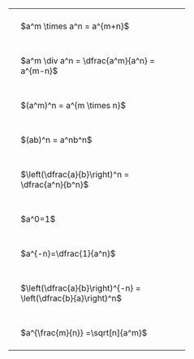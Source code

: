 ---
---

#  
<br>
<style type="text/css">
#T_a3f84 th.col_heading {
  text-align: left;
  font-size: 1em;
}
#T_a3f84 td {
  text-align: left;
  font-size: 1em;
  padding: 1.5em;
}
#T_a3f84_row0_col0, #T_a3f84_row1_col0, #T_a3f84_row2_col0, #T_a3f84_row3_col0, #T_a3f84_row4_col0, #T_a3f84_row5_col0, #T_a3f84_row6_col0, #T_a3f84_row7_col0, #T_a3f84_row8_col0 {
  width: 300px;
  white-space: pre-wrap;
}
</style>
<table id="T_a3f84">
  <thead>
  </thead>
  <tbody>
    <tr>
      <td id="T_a3f84_row0_col0" class="data row0 col0" >$a^m \times a^n = a^{m+n}$</td>
    </tr>
    <tr>
      <td id="T_a3f84_row1_col0" class="data row1 col0" >$a^m \div a^n = \dfrac{a^m}{a^n} = a^{m-n}$</td>
    </tr>
    <tr>
      <td id="T_a3f84_row2_col0" class="data row2 col0" >$(a^m)^n = a^{m \times n}$</td>
    </tr>
    <tr>
      <td id="T_a3f84_row3_col0" class="data row3 col0" >$(ab)^n = a^nb^n$</td>
    </tr>
    <tr>
      <td id="T_a3f84_row4_col0" class="data row4 col0" >$\left(\dfrac{a}{b}\right)^n = \dfrac{a^n}{b^n}$</td>
    </tr>
    <tr>
      <td id="T_a3f84_row5_col0" class="data row5 col0" >$a^0=1$</td>
    </tr>
    <tr>
      <td id="T_a3f84_row6_col0" class="data row6 col0" >$a^{-n}=\dfrac{1}{a^n}$</td>
    </tr>
    <tr>
      <td id="T_a3f84_row7_col0" class="data row7 col0" >$\left(\dfrac{a}{b}\right)^{-n} = \left(\dfrac{b}{a}\right)^n$</td>
    </tr>
    <tr>
      <td id="T_a3f84_row8_col0" class="data row8 col0" >$a^{\frac{m}{n}} =\sqrt[n]{a^m}$</td>
    </tr>
  </tbody>
</table>
